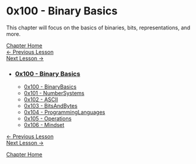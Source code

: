 # 0x100 - Binary Basics

This chapter will focus on the basics of binaries, bits, representations, and more.

[Chapter Home](0x100-BinaryBasics.md)  
[<- Previous Lesson](../0x000-Introduction/0x002-Setup.md)  
[Next Lesson ->](0x101-NumberSystems.md)

* ### [0x100 - Binary Basics](0x100-BinaryBasics)
    * [0x100 - BinaryBasics](0x100-BinaryBasics.md)
    * [0x101 - NumberSystems](0x101-NumberSystems.md)
    * [0x102 - ASCII](0x102-ASCII.md)
    * [0x103 - BitsAndBytes](0x103-BitsAndBytes.md)
    * [0x104 - ProgrammingLanguages](0x104-ProgrammingLanguages.md)
    * [0x105 - Operations](0x105-Operations.md)
    * [0x106 - Mindset](0x106-Mindset.md)

[<- Previous Lesson](../0x000-Introduction/0x002-Setup.md)  
[Next Lesson ->](0x101-NumberSystems.md)  

[Chapter Home](0x100-BinaryBasics.md)  
